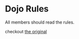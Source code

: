 Dojo Rules
==========

All members should read the rules.

checkout [the original](https://github.com/deadlyvipers)
